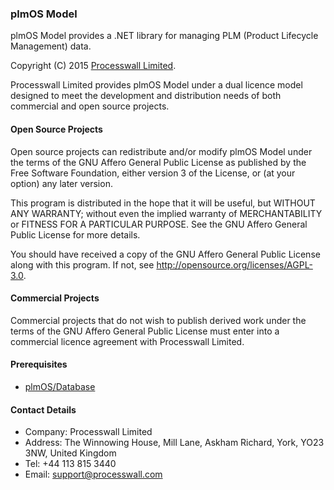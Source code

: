 ### plmOS Model

plmOS Model provides a .NET library for managing PLM (Product Lifecycle Management) data.

Copyright (C) 2015 [Processwall Limited](http://www.processwall.com).

Processwall Limited provides plmOS Model under a dual licence model designed to meet the development 
and distribution needs of both commercial and open source projects.

#### Open Source Projects

Open source projects can redistribute and/or modify plmOS Model under the terms of the 
GNU Affero General Public License as published by the Free Software Foundation, either version 3 of the License, or
(at your option) any later version.

This program is distributed in the hope that it will be useful,
but WITHOUT ANY WARRANTY; without even the implied warranty of
MERCHANTABILITY or FITNESS FOR A PARTICULAR PURPOSE.  See the
GNU Affero General Public License for more details.

You should have received a copy of the GNU Affero General Public License
along with this program.  If not, see http://opensource.org/licenses/AGPL-3.0.

#### Commercial Projects

Commercial projects that do not wish to publish derived work under the terms of the GNU Affero General Public License 
must enter into a commercial licence agreement with Processwall Limited.

#### Prerequisites

 * [plmOS/Database](https://github.com/plmOS/Database)
 
#### Contact Details

 * Company: Processwall Limited
 * Address: The Winnowing House, Mill Lane, Askham Richard, York, YO23 3NW, United Kingdom
 * Tel:     +44 113 815 3440
 * Email:   support@processwall.com